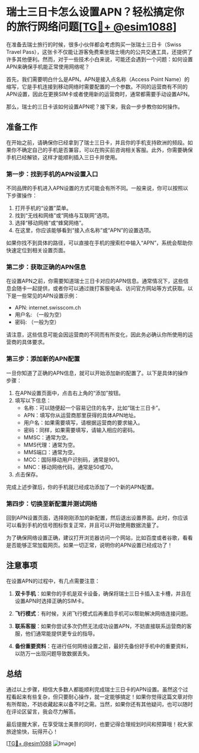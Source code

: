 # 瑞士三日卡怎么设置APN？轻松搞定你的旅行网络问题[[TG💪+ @esim1088](https://t.me/s/esim1088)]

在准备去瑞士旅行的时候，很多小伙伴都会考虑购买一张瑞士三日卡（Swiss Travel Pass），这张卡不仅能让游客免费乘坐瑞士境内的公共交通工具，还提供了许多其他便利。然而，对于一些技术小白来说，可能还会遇到一个问题：如何设置APN来确保手机能正常使用网络呢？

首先，我们需要明白什么是APN。APN是接入点名称（Access Point Name）的缩写，它是手机连接到移动网络时需要配置的一个参数。不同的运营商有不同的APN设置，因此在更换SIM卡或者使用新的运营商时，通常都需要手动设置APN。

那么，瑞士的三日卡该如何设置APN呢？接下来，我会一步步教你如何操作。

## 准备工作

在开始之前，请确保你已经拿到了瑞士三日卡，并且你的手机支持欧洲的频段。如果你不确定自己的手机是否兼容，可以在购买前咨询相关客服。此外，你需要确保手机已经解锁，这样才能顺利插入三日卡并使用。

### 第一步：找到手机的APN设置入口

不同品牌的手机进入APN设置的方式可能会有所不同。一般来说，你可以按照以下步骤操作：

1. 打开手机的“设置”菜单。
2. 找到“无线和网络”或“网络与互联网”选项。
3. 选择“移动网络”或“蜂窝网络”。
4. 在这里，你应该能够看到“接入点名称”或“APN”的设置选项。

如果你找不到具体的路径，可以直接在手机的搜索栏中输入“APN”，系统会帮助你快速定位到相关设置页面。

### 第二步：获取正确的APN信息

在设置APN之前，你需要知道瑞士三日卡对应的APN信息。通常情况下，这些信息会随卡一起提供，或者你可以通过拨打客服电话、访问官方网站等方式获取。以下是一些常见的APN设置示例：

- APN: internet.swisscom.ch
- 用户名: （一般为空）
- 密码: （一般为空）

请注意，这些信息可能会因运营商的不同而有所变化，因此务必确认你所使用的运营商的具体要求。

### 第三步：添加新的APN配置

一旦你知道了正确的APN信息，就可以开始添加新的配置了。以下是具体的操作步骤：

1. 在APN设置页面中，点击右上角的“添加”按钮。
2. 填写以下信息：
   - 名称：可以随便起一个容易记住的名字，比如“瑞士三日卡”。
   - APN：填写你从运营商那里获得的具体APN地址。
   - 用户名：如果需要填写，请根据运营商的要求输入。
   - 密码：同样，如果需要填写，请输入相应的密码。
   - MMSC：通常为空。
   - MMS代理：通常为空。
   - MMS端口：通常为空。
   - MCC：国际移动用户识别码，通常是901。
   - MNC：移动网络代码，通常是50或70。
3. 点击保存。

完成上述步骤后，你的手机就已经成功添加了一个新的APN配置。

### 第四步：切换至新配置并测试网络

回到APN设置页面，选择刚刚添加的新配置，然后退出设置界面。此时，你应该可以看到手机的信号图标恢复正常，并且可以开始使用数据流量了。

为了确保网络设置正确，建议打开浏览器访问一个网站，比如百度或者谷歌，看看是否能够正常加载网页。如果一切正常，说明你的APN设置已经成功了！

## 注意事项

在设置APN的过程中，有几点需要注意：

1. **双卡手机**：如果你的手机是双卡设备，确保将瑞士三日卡插入主卡槽，并且在设置APN时选择正确的SIM卡。
   
2. **飞行模式**：有时候，关闭飞行模式后再重启手机可以帮助解决网络连接问题。

3. **联系客服**：如果你尝试多次仍然无法成功设置APN，不妨直接联系运营商的客服，他们通常能提供更专业的指导。

4. **备份重要资料**：在进行任何网络设置之前，最好先备份好手机中的重要资料，以防万一出现问题导致数据丢失。

## 总结

通过以上步骤，相信大多数人都能顺利完成瑞士三日卡的APN设置。虽然这个过程看起来有些复杂，但只要耐心操作，就一定能够搞定！如果你觉得这篇文章对你有所帮助，不妨收藏起来以备不时之需。当然，如果你还有其他疑问，也可以随时在评论区留言，我会尽力解答。

最后提醒大家，在享受瑞士美景的同时，也要记得合理规划时间和预算哦！祝大家旅途愉快，玩得开心！

[[TG💪+ @esim1088](https://t.me/s/esim1088) ![Image](https://i.postimg.cc/4NQfJmqS/Snipaste-2025-05-13-00-14-12.png)]